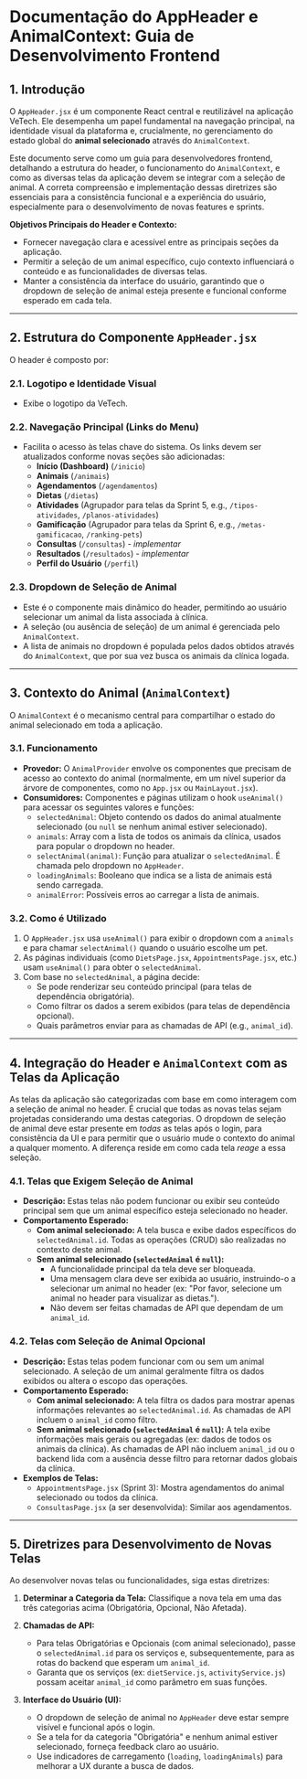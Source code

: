 # Documentação do AppHeader e AnimalContext: Guia de Desenvolvimento Frontend

## 1. Introdução

O `AppHeader.jsx` é um componente React central e reutilizável na aplicação VeTech. Ele desempenha um papel fundamental na navegação principal, na identidade visual da plataforma e, crucialmente, no gerenciamento do estado global do **animal selecionado** através do `AnimalContext`.

Este documento serve como um guia para desenvolvedores frontend, detalhando a estrutura do header, o funcionamento do `AnimalContext`, e como as diversas telas da aplicação devem se integrar com a seleção de animal. A correta compreensão e implementação dessas diretrizes são essenciais para a consistência funcional e a experiência do usuário, especialmente para o desenvolvimento de novas features e sprints.

**Objetivos Principais do Header e Contexto:**
*   Fornecer navegação clara e acessível entre as principais seções da aplicação.
*   Permitir a seleção de um animal específico, cujo contexto influenciará o conteúdo e as funcionalidades de diversas telas.
*   Manter a consistência da interface do usuário, garantindo que o dropdown de seleção de animal esteja presente e funcional conforme esperado em cada tela.

---

## 2. Estrutura do Componente `AppHeader.jsx`

O header é composto por:

### 2.1. Logotipo e Identidade Visual
*   Exibe o logotipo da VeTech.

### 2.2. Navegação Principal (Links do Menu)
*   Facilita o acesso às telas chave do sistema. Os links devem ser atualizados conforme novas seções são adicionadas:
    *   **Início (Dashboard)** (`/inicio`)
    *   **Animais** (`/animais`)
    *   **Agendamentos** (`/agendamentos`)
    *   **Dietas** (`/dietas`)
    *   **Atividades** (Agrupador para telas da Sprint 5, e.g., `/tipos-atividades`, `/planos-atividades`)
    *   **Gamificação** (Agrupador para telas da Sprint 6, e.g., `/metas-gamificacao`, `/ranking-pets`)
    *   **Consultas** (`/consultas`) - *implementar*
    *   **Resultados** (`/resultados`) - *implementar*
    *   **Perfil do Usuário** (`/perfil`)

### 2.3. Dropdown de Seleção de Animal
*   Este é o componente mais dinâmico do header, permitindo ao usuário selecionar um animal da lista associada à clínica.
*   A seleção (ou ausência de seleção) de um animal é gerenciada pelo `AnimalContext`.
*   A lista de animais no dropdown é populada pelos dados obtidos através do `AnimalContext`, que por sua vez busca os animais da clínica logada.

---

## 3. Contexto do Animal (`AnimalContext`)

O `AnimalContext` é o mecanismo central para compartilhar o estado do animal selecionado em toda a aplicação.

### 3.1. Funcionamento
*   **Provedor:** O `AnimalProvider` envolve os componentes que precisam de acesso ao contexto do animal (normalmente, em um nível superior da árvore de componentes, como no `App.jsx` ou `MainLayout.jsx`).
*   **Consumidores:** Componentes e páginas utilizam o hook `useAnimal()` para acessar os seguintes valores e funções:
    *   `selectedAnimal`: Objeto contendo os dados do animal atualmente selecionado (ou `null` se nenhum animal estiver selecionado).
    *   `animals`: Array com a lista de todos os animais da clínica, usados para popular o dropdown no header.
    *   `selectAnimal(animal)`: Função para atualizar o `selectedAnimal`. É chamada pelo dropdown no `AppHeader`.
    *   `loadingAnimals`: Booleano que indica se a lista de animais está sendo carregada.
    *   `animalError`: Possíveis erros ao carregar a lista de animais.

### 3.2. Como é Utilizado
1.  O `AppHeader.jsx` usa `useAnimal()` para exibir o dropdown com a `animals` e para chamar `selectAnimal()` quando o usuário escolhe um pet.
2.  As páginas individuais (como `DietsPage.jsx`, `AppointmentsPage.jsx`, etc.) usam `useAnimal()` para obter o `selectedAnimal`.
3.  Com base no `selectedAnimal`, a página decide:
    *   Se pode renderizar seu conteúdo principal (para telas de dependência obrigatória).
    *   Como filtrar os dados a serem exibidos (para telas de dependência opcional).
    *   Quais parâmetros enviar para as chamadas de API (e.g., `animal_id`).

---

## 4. Integração do Header e `AnimalContext` com as Telas da Aplicação

As telas da aplicação são categorizadas com base em como interagem com a seleção de animal no header. É crucial que todas as novas telas sejam projetadas considerando uma destas categorias. O dropdown de seleção de animal deve estar presente em *todas* as telas após o login, para consistência da UI e para permitir que o usuário mude o contexto do animal a qualquer momento. A diferença reside em como cada tela *reage* a essa seleção.

### 4.1. Telas que **Exigem** Seleção de Animal

*   **Descrição:** Estas telas não podem funcionar ou exibir seu conteúdo principal sem que um animal específico esteja selecionado no header.
*   **Comportamento Esperado:**
    *   **Com animal selecionado:** A tela busca e exibe dados específicos do `selectedAnimal.id`. Todas as operações (CRUD) são realizadas no contexto deste animal.
    *   **Sem animal selecionado (`selectedAnimal` é `null`):**
        *   A funcionalidade principal da tela deve ser bloqueada.
        *   Uma mensagem clara deve ser exibida ao usuário, instruindo-o a selecionar um animal no header (ex: \"Por favor, selecione um animal no header para visualizar as dietas.\").
        *   Não devem ser feitas chamadas de API que dependam de um `animal_id`.


### 4.2. Telas com Seleção de Animal **Opcional**

*   **Descrição:** Estas telas podem funcionar com ou sem um animal selecionado. A seleção de um animal geralmente filtra os dados exibidos ou altera o escopo das operações.
*   **Comportamento Esperado:**
    *   **Com animal selecionado:** A tela filtra os dados para mostrar apenas informações relevantes ao `selectedAnimal.id`. As chamadas de API incluem o `animal_id` como filtro.
    *   **Sem animal selecionado (`selectedAnimal` é `null`):** A tela exibe informações mais gerais ou agregadas (ex: dados de todos os animais da clínica). As chamadas de API não incluem `animal_id` ou o backend lida com a ausência desse filtro para retornar dados globais da clínica.
*   **Exemplos de Telas:**
    *   `AppointmentsPage.jsx` (Sprint 3): Mostra agendamentos do animal selecionado ou todos da clínica.
    *   `ConsultasPage.jsx` (a ser desenvolvida): Similar aos agendamentos.

---

## 5. Diretrizes para Desenvolvimento de Novas Telas

Ao desenvolver novas telas ou funcionalidades, siga estas diretrizes:

1.  **Determinar a Categoria da Tela:** Classifique a nova tela em uma das três categorias acima (Obrigatória, Opcional, Não Afetada).

2.  **Chamadas de API:**
    *   Para telas Obrigatórias e Opcionais (com animal selecionado), passe o `selectedAnimal.id` para os serviços e, subsequentemente, para as rotas do backend que esperam um `animal_id`.
    *   Garanta que os serviços (ex: `dietService.js`, `activityService.js`) possam aceitar `animal_id` como parâmetro em suas funções.

3.  **Interface do Usuário (UI):**
    *   O dropdown de seleção de animal no `AppHeader` deve estar sempre visível e funcional após o login.
    *   Se a tela for da categoria \"Obrigatória\" e nenhum animal estiver selecionado, forneça feedback claro ao usuário.
    *   Use indicadores de carregamento (`loading`, `loadingAnimals`) para melhorar a UX durante a busca de dados.


